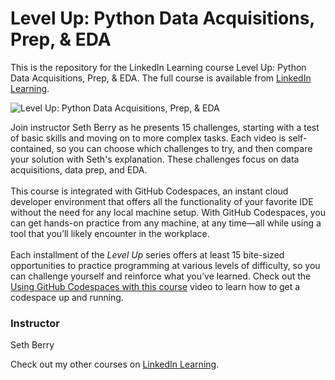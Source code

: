 # Level Up: Python Data Acquisitions, Prep, & EDA 
This is the repository for the LinkedIn Learning course Level Up: Python Data Acquisitions, Prep, & EDA. The full course is available from [LinkedIn Learning][lil-course-url].

![Level Up: Python Data Acquisitions, Prep, & EDA ][lil-thumbnail-url]

Join instructor Seth Berry as he presents 15 challenges, starting with a test of basic skills and moving on to more complex tasks. Each video is self-contained, so you can choose which challenges to try, and then compare your solution with Seth's explanation. These challenges focus on data acquisitions, data prep, and EDA.<br><br>This course is integrated with GitHub Codespaces, an instant cloud developer environment that offers all the functionality of your favorite IDE without the need for any local machine setup. With GitHub Codespaces, you can get hands-on practice from any machine, at any time—all while using a tool that you’ll likely encounter in the workplace.<br><br>Each installment of the <em>Level Up</em> series offers at least 15 bite-sized opportunities to practice programming at various levels of difficulty, so you can challenge yourself and reinforce what you’ve learned. Check out the [Using GitHub Codespaces with this course][gcs-video-url] video to learn how to get a codespace up and running.

### Instructor

Seth Berry

Check out my other courses on [LinkedIn Learning](https://www.linkedin.com/learning/instructors/seth-berry?u=104).

[lil-course-url]: https://www.linkedin.com/learning/python-for-data-science-code-challenges-data-acquisitions-prep-eda
[lil-thumbnail-url]: https://media.licdn.com/dms/image/D560DAQEVYnoyGOF6NQ/learning-public-crop_675_1200/0/1667412606614?e=1668441600&v=beta&t=lLoONndy5g3y_yxALiuZyiXhOWnmlciOu_YS9eAQtl8
[gcs-video-url]: https://www.linkedin.com/learning/python-for-data-science-code-challenges-data-acquisitions-prep-eda/using-github-codespaces-with-this-course
